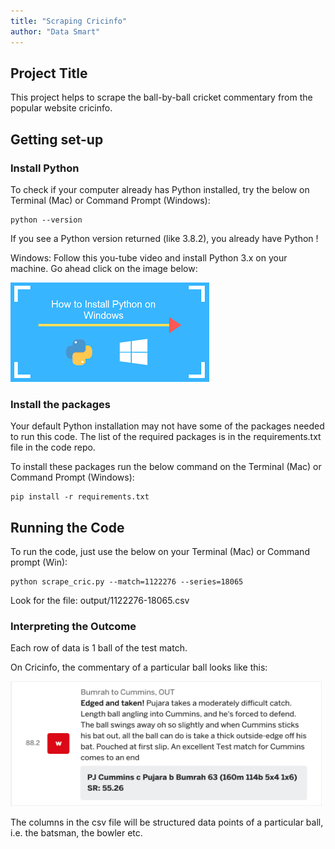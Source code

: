 ```yaml
---
title: "Scraping Cricinfo"
author: "Data Smart"
---
```



## Project Title

This project helps to scrape the ball-by-ball cricket commentary from the popular website cricinfo. 

## Getting set-up 

### Install Python 

To check if your computer already has Python installed, try the below on Terminal (Mac) or Command Prompt (Windows):

```
python --version
```

If you see a Python version returned (like 3.8.2), you already have Python !

Windows: Follow this you-tube video and install Python 3.x on your machine. Go ahead click on the image below:

<a href="https://www.youtube.com/watch?v=lnse_uD-MaA" target="_blank"><img src="images/install_python_windows.png" alt="Python for Windows" style="max-width:100%;"></a>


### Install the packages

Your default Python installation may not have some of the packages needed to run this code.  The list of the required packages is in the requirements.txt file in the code repo. 

To install these packages run the below command on the Terminal (Mac) or Command Prompt (Windows): 

```
pip install -r requirements.txt
```

## Running the Code 

To run the code, just use the below on your Terminal (Mac) or Command prompt (Win):

```
python scrape_cric.py --match=1122276 --series=18065
```

Look for the file: output/1122276-18065.csv

### Interpreting the Outcome 

Each row of data is 1 ball of the test match.  

On Cricinfo, the commentary of a particular ball looks like this: 

<img style="float: center;" src="images//cricinfo-comm-sample.png" height="200" width="500">

The columns in the csv file will be structured data points of a particular ball, i.e. the batsman, the bowler etc.
